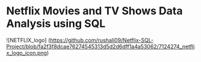# Netflix Movies and TV Shows Data Analysis using SQL
![NETFLIX_logo] (https://github.com/rushali09/Netflix-SQL-Project/blob/fa2f3f8dcae76274545313d5d2d6dff1a4a53062/7124274_netflix_logo_icon.png)
